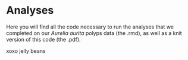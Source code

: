 # Analyses

Here you will find all the code necessary to run the analyses that we completed on our *Aurelia aurita* polyps data (the .rmd), as well as a knit version of this code (the .pdf).

xoxo jelly beans

